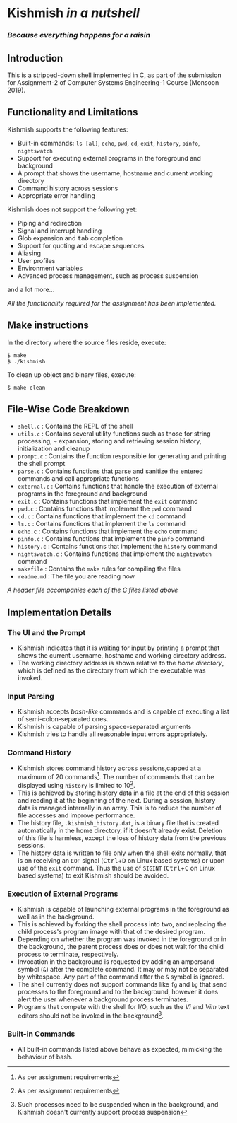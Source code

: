 # Kishmish *in a nutshell*
### *Because everything happens for a raisin*

## Introduction
This is a stripped-down shell implemented in C, as part of the submission for Assignment-2 of Computer Systems Engineering-1 Course (Monsoon 2019).

## Functionality and Limitations
Kishmish supports the following features:

- Built-in commands: `ls [al]`, `echo`, `pwd`, `cd`, `exit`, `history`, `pinfo`, `nightswatch`
- Support for executing external programs in the foreground and background
- A prompt that shows the username, hostname and current working directory
- Command history across sessions
- Appropriate error handling

Kishmish does not support the following yet:

- Piping and redirection
- Signal and interrupt handling
- Glob expansion and <kbd>tab</kbd> completion
- Support for quoting and escape sequences
- Aliasing
- User profiles
- Environment variables
- Advanced process management, such as process suspension

and a lot more...

*All the functionality required for the assignment has been implemented.*

## Make instructions

In the directory where the source files reside, execute:
```shell
$ make
$ ./kishmish
```

To clean up object and binary files, execute:
```shell
$ make clean
```

## File-Wise Code Breakdown

- `shell.c` : Contains the REPL of the shell
- `utils.c` : Contains several utility functions such as those for string processing, `~` expansion, storing and retrieving session history, initialization and cleanup
- `prompt.c` : Contains the function responsible for generating and printing the shell prompt
- `parse.c` : Contains functions that parse and sanitize the entered commands and call appropriate functions
- `external.c` : Contains functions that handle the execution of external programs in the foreground and background
- `exit.c` : Contains functions that implement the `exit` command
- `pwd.c` : Contains functions that implement the `pwd` command
- `cd.c` : Contains functions that implement the `cd` command
- `ls.c` : Contains functions that implement the `ls` command
- `echo.c` : Contains functions that implement the `echo` command
- `pinfo.c` : Contains functions that implement the `pinfo` command
- `history.c` : Contains functions that implement the `history` command
- `nightswatch.c` : Contains functions that implement the `nightswatch` command
- `makefile` : Contains the `make` rules for compiling the files
- `readme.md` : The file you are reading now

*A header file accompanies each of the C files listed above*

## Implementation Details

### The UI and the Prompt
- Kishmish indicates that it is waiting for input by printing a prompt that shows the current username, hostname and working directory address.
- The working directory address is shown relative to the *home directory*, which is defined as the directory from which the executable was invoked.

### Input Parsing
- Kishmish accepts *bash-like* commands and is capable of executing a list of semi-colon-separated ones.
- Kishmish is capable of parsing space-separated arguments
- Kishmish tries to handle all reasonable input errors appropriately.

### Command History
- Kishmish stores command history across sessions,capped at a maximum of 20 commands[^1]. The number of commands that can be displayed using `history` is limited to 10[^1].
- This is achieved by storing history data in a file at the end of this session and reading it at the beginning of the next. During a session, history data is managed internally in an array. This is to reduce the number of file accesses and improve performance.
- The history file, `.kishmish_history.dat`, is a binary file that is created automatically in the home directory, if it doesn't already exist. Deletion of this file is harmless, except the loss of history data from the previous sessions.
- The history data is written to file only when the shell exits normally, that is on receiving an `EOF` signal (<kbd>Ctrl</kbd>+<kbd>D</kbd> on Linux based systems) or upon use of the `exit` command. Thus the use of `SIGINT` (<kbd>Ctrl</kbd>+<kbd>C</kbd> on Linux based systems) to exit Kishmish should be avoided.

### Execution of External Programs
- Kishmish is capable of launching external programs in the foreground as well as in the background.
- This is achieved by forking the shell process into two, and replacing the child process's program image with that of the desired program.
- Depending on whether the program was invoked in the foreground or in the background, the parent process does or does not wait for the child process to terminate, respectively.
- Invocation in the background is requested by adding an ampersand symbol (`&`) after the complete command. It may or may not be separated by whitespace. Any part of the command after the `&` symbol is ignored.
- The shell currently does not support commands like `fg` and `bg` that send processes to the foreground and to the background, however it does alert the user whenever a background process terminates.
- Programs that compete with the shell for I/O, such as the *Vi* and *Vim* text editors should not be invoked in the background[^2].

### Built-in Commands
- All built-in commands listed above behave as expected, mimicking the behaviour of bash.


[^1]: As per assignment requirements

[^2]: Such processes need to be suspended when in the background, and Kishmish doesn't currently support process suspension